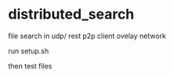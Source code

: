 # distributed_search
file search in udp/ rest p2p client ovelay network

run setup.sh

then test files
